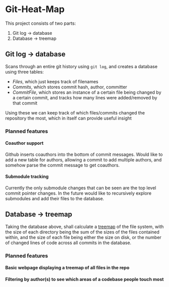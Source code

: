 # Git-Heat-Map

This project consists of two parts:

1. Git log -> database
2. Database -> treemap

## Git log -> database

Scans through an entire git history using `git log`, and creates a database using three tables:
* *Files*, which just keeps track of filenames
* *Commits*, which stores commit hash, author, committer
* *CommitFile*, which stores an instance of a certain file being changed by a certain commit, and tracks how many lines were added/removed by that commit

Using these we can keep track of which files/commits changed the repository the most, which in itself can provide useful insight

### Planned features

#### Coauthor support
Github inserts coauthors into the bottom of commit messages. Would like to add a new table for authors, allowing a commit to add multiple authors, and somehow parse the commit message to get coauthors.
#### Submodule tracking
Currently the only submodule changes that can be seen are the top level commit pointer changes. In the future would like to recursively explore submodules and add their files to the database.

## Database -> treemap

Taking the database above, shall calculate a [treemap](https://en.wikipedia.org/wiki/Treemapping "Wikipedia: Treemapping") of the file system, with the size of each directory being the sum of the sizes of the files contained within, and the size of each file being either the size on disk, or the number of changed lines of code across all commits in the database.

### Planned features

#### Basic webpage displaying a treemap of all files in the repo
#### Filtering by author(s) to see which areas of a codebase people touch most
